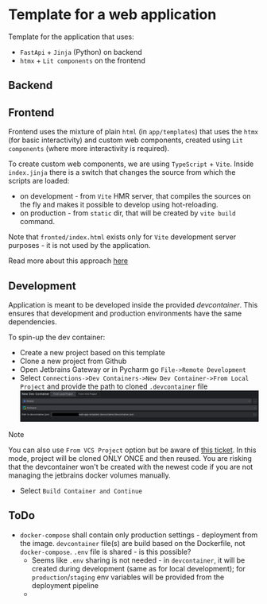 # Template for a web application

Template for the application that uses:
- `FastApi` + `Jinja` (Python) on backend
- `htmx` + `Lit components` on the frontend

## Backend

## Frontend

Frontend uses the mixture of plain `html` (in `app/templates`) that uses the `htmx` (for basic interactivity) and custom web components, created using `Lit components` (where more interactivity is required).

To create custom web components, we are using `TypeScript` + `Vite`.
Inside `index.jinja` there is a switch that changes the source from which the scripts are loaded:
- on development - from `Vite` HMR server, that compiles the sources on the fly and makes it possible to develop using hot-reloading.
- on production - from `static` dir, that will be created by `vite build` command.

Note that `fronted/index.html` exists only for `Vite` development server purposes - it is not used by the application. 

Read more about this approach [here](https://www.lorenstew.art/blog/eta-htmx-lit-stack)

## Development

Application is meant to be developed inside the provided *devcontainer*. This ensures that development and production environments have the same dependencies.

To spin-up the dev container:
- Create a new project based on this template
- Clone a new project from Github
- Open Jetbrains Gateway or in Pycharm go `File->Remote Development`
- Select `Connections->Dev Containers->New Dev Container->From Local Project` and provide the path to cloned `.devcontainer` file
![create_devcontainer.png](docs/create_devcontainer.png)

> [!NOTE]
> You can also use `From VCS Project` option but be aware of [this ticket](https://youtrack.jetbrains.com/issue/IJPL-196106). In this mode, project will be cloned ONLY ONCE and then reused. You are risking that the devcontainer won't be created with the newest code if you are not managing the jetbrains docker volumes manually.

- Select `Build Container and Continue`

## ToDo

- `docker-compose` shall contain only production settings - deployment from the image. `devcontainer` file(s) are build based on the Dockerfile, not `docker-compose`. `.env` file is shared - is this possible?
  - Seems like `.env` sharing is not needed - in `devcontainer`, it will be created during development (same as for local development); for `production`/`staging` env variables will be provided from the deployment pipeline
  - 